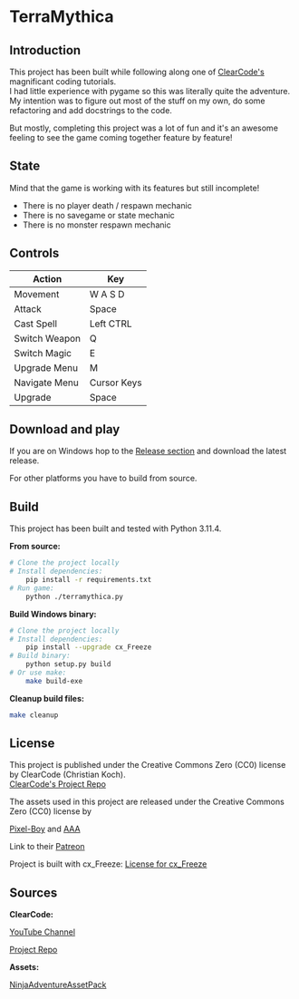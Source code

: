 # TerraMythica

## Introduction

This project has been built while following along one of [ClearCode's](https://www.youtube.com/@ClearCode/) magnificant coding tutorials.   
I had little experience with pygame so this was literally quite the adventure.  
My intention was to figure out most of the stuff on my own, do some refactoring and add docstrings to the code.  
  
But mostly, completing this project was a lot of fun and it's an awesome feeling to see the game coming together feature by feature!

## State

Mind that the game is working with its features but still incomplete!

- There is no player death / respawn mechanic
- There is no savegame or state mechanic
- There is no monster respawn mechanic

## Controls
  
| Action | Key |
|---|---|
| Movement | W A S D |
| Attack | Space |
| Cast Spell | Left CTRL |
| Switch Weapon | Q |
| Switch Magic | E |
| Upgrade Menu | M |
| Navigate Menu | Cursor Keys |
| Upgrade | Space |

## Download and play
If you are on Windows hop to the [Release section](https://github.com/afinkbeiner86/python-rpg/releases) and download the latest release.

For other platforms you have to build from source.  

## Build
This project has been built and tested with Python 3.11.4.
  
**From source:**
```sh
# Clone the project locally
# Install dependencies:
    pip install -r requirements.txt
# Run game:
    python ./terramythica.py
```
  
**Build Windows binary:**
```sh
# Clone the project locally
# Install dependencies:
    pip install --upgrade cx_Freeze
# Build binary:
    python setup.py build
# Or use make:
    make build-exe
```

**Cleanup build files:**
```sh
make cleanup
```

## License
This project is published under the Creative Commons Zero (CC0) license by ClearCode (Christian Koch).  
[ClearCode's Project Repo](https://github.com/clear-code-projects/Zelda)
  
The assets used in this project are released under the Creative Commons Zero (CC0) license by
  
[Pixel-Boy](https://twitter.com/2Pblog1) and [AAA](https://www.instagram.com/challenger.aaa/?hl=fr)
  
Link to their [Patreon](https://www.patreon.com/pixelarchipel)

Project is built with cx_Freeze: [License for cx_Freeze](https://cx-freeze.readthedocs.io/en/stable/license.html#license-for-cx-freeze)

## Sources
**ClearCode:**

[YouTube Channel](https://www.youtube.com/@ClearCode/)

[Project Repo](https://github.com/clear-code-projects/Zelda)
  
**Assets:**

[NinjaAdventureAssetPack](https://pixel-boy.itch.io/ninja-adventure-asset-pack)
